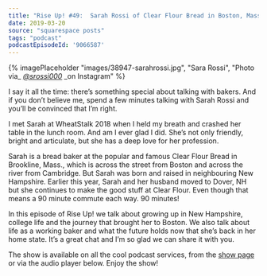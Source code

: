 ```yaml
---
title: "Rise Up! #49:  Sarah Rossi of Clear Flour Bread in Boston, Massachusetts"
date: 2019-03-20
source: "squarespace posts"
tags: "podcast"
podcastEpisodeId: '9066587'
---
```


{% imagePlaceholder "images/38947-sarahrossi.jpg", "Sara Rossi", "Photo via_ [_@srossi000_](https://instagram.com/srossi000) _on Instagram" %}
 

I say it all the time: there’s something special about talking with bakers. And if you don’t believe me, spend a few minutes talking with Sarah Rossi and you’ll be convinced that I’m right.

I met Sarah at WheatStalk 2018 when I held my breath and crashed her table in the lunch room. And am I ever glad I did. She’s not only friendly, bright and articulate, but she has a deep love for her profession.

Sarah is a bread baker at the popular and famous Clear Flour Bread in Brookline, Mass., which is across the street from Boston and across the river from Cambridge. But Sarah was born and raised in neighbouring New Hampshire. Earlier this year, Sarah and her husband moved to Dover, NH but she continues to make the good stuff at Clear Flour. Even though that means a 90 minute commute each way. 90 minutes!

In this episode of Rise Up! we talk about growing up in New Hampshire, college life and the journey that brought her to Boston. We also talk about life as a working baker and what the future holds now that she’s back in her home state. It’s a great chat and I’m so glad we can share it with you.

The show is available on all the cool podcast services, from the [show page](http://riseuppod.com/rise-up-49-sarah-rossi) or via the audio player below. Enjoy the show!


